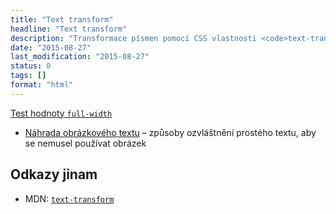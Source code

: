 ```yaml
---
title: "Text transform"
headline: "Text transform"
description: "Transformace písmen pomocí CSS vlastnosti <code>text-transform</code>"
date: "2015-08-27"
last_modification: "2015-08-27"
status: 0
tags: []
format: "html"
---
```


<p><a href="https://kod.djpw.cz/xipb">Test hodnoty <code>full-width</code></a></p>

<div class="internal-content">
  <ul>
    <li><a href="/obrazek-text#nahrada">Náhrada obrázkového textu</a> – způsoby ozvláštnění prostého textu, aby se nemusel používat obrázek</li>
  </ul>
</div>

<h2 id="odkazy">Odkazy jinam</h2>

<ul>
  <li>MDN: <a href="https://developer.mozilla.org/en-US/docs/Web/CSS/text-transform"><code>text-transform</code></a></li>
</ul>